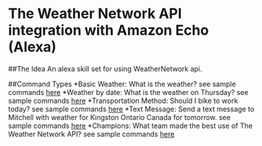 # The Weather Network API integration with Amazon Echo (Alexa)

##The Idea
An alexa skill set for using WeatherNetwork api.

##Command Types
*Basic Weather: What is the weather?
see sample commands [here](docs/README_Basic.md)
*Weather by date: What is the weather on Thursday?
see sample commands [here](docs/README_Date.md)
*Transportation Method: Should I bike to work today?
see sample commands [here](docs/README_Transportation.md)
*Text Message: Send a text message to Mitchell with weather for Kingston Ontario Canada for tomorrow.
see sample commands [here](docs/README_TextMessage.md)
*Champions: What team made the best use of The Weather Network API?
see sample commands [here](docs/README_Champions.md)


